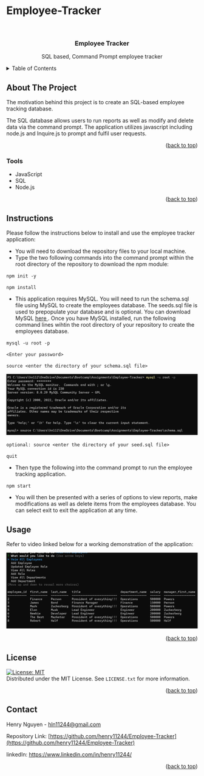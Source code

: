 # Employee-Tracker

<div id="top"></div>

<br />
<div align="center">


<h3 align="center">Employee Tracker</h3>

  <p align="center">
    SQL based, Command Prompt employee tracker
    <br />
  </p>
</div>

<details>
  <summary>Table of Contents</summary>
  <ol>
    <li><a href="#about-the-project">About The Project</a></li>
    <li><a href="#tools">Tools</a></li>
    <li><a href="#instructions">Instructions</a></li>
    <li><a href="#usage">Usage</a></li>
    <li><a href="#license">License</a></li>
    <li><a href="#contact">Contact</a></li>
  </ol>
</details>

## About The Project

The motivation behind this project is to create an SQL-based employee tracking database. 

The SQL database allows users to run reports as well as modify and delete data via the command prompt. The application utilizes javascript including node.js and Inquire.js to prompt and fulfil user requests. 

<p align="right">(<a href="#top">back to top</a>)</p>

### Tools

* JavaScript
* SQL
* Node.js


<p align="right">(<a href="#top">back to top</a>)</p>

## Instructions

Please follow the instructions below to install and use the employee tracker application: 

- You will need to download the repository files to your local machine. 
- Type the two following commands into the command prompt within the root directory of the repository to download the npm module:
```
npm init -y 
```
```
npm install
``` 
- This application requires MySQL. You will need to run the schema.sql file using MySQL to create the employees database. The seeds.sql file is used to prepopulate your database and is optional. You can download MySQL <a href = 'https://dev.mysql.com/downloads/installer/'> here </a>. Once you have MySQL installed, run the following command lines wihtin the root directory of your repository to create the employees database.
```
mysql -u root -p
```
```
<Enter your password>
```
```
source <enter the directory of your schema.sql file>
```

<img src = 'img/EmployeeTrackerImg2.png'>

```
optional: source <enter the directory of your seed.sql file>
```
```
quit
```


- Then type the following into the command prompt to run the employee tracking application.
```
npm start
```
- You will then be presented with a series of options to view reports, make modifications as well as delete items from the employees database. You can select exit to exit the application at any time.


## Usage

Refer to video linked below for a working demonstration of the application:

[![Watch the video](img/EmployeeTrackerImg1.png)](https://drive.google.com/file/d/17plrMONmyfrC5piT4vPb3McqgKzCgZU_/view?usp=sharing)


<p align="right">(<a href="#top">back to top</a>)</p>

## License

[![License: MIT](https://img.shields.io/badge/License-MIT-yellow.svg)](https://opensource.org/licenses/MIT)
<br>Distributed under the MIT License. See `LICENSE.txt` for more information.

<p align="right">(<a href="#top">back to top</a>)</p>

## Contact

Henry Nguyen -  hln11244@gmail.com

Repository Link: [https://github.com/henry11244/Employee-Tracker](https://github.com/henry11244/Employee-Tracker)

linkedIn: https://www.linkedin.com/in/henry11244/

<p align="right">(<a href="#top">back to top</a>)</p>


